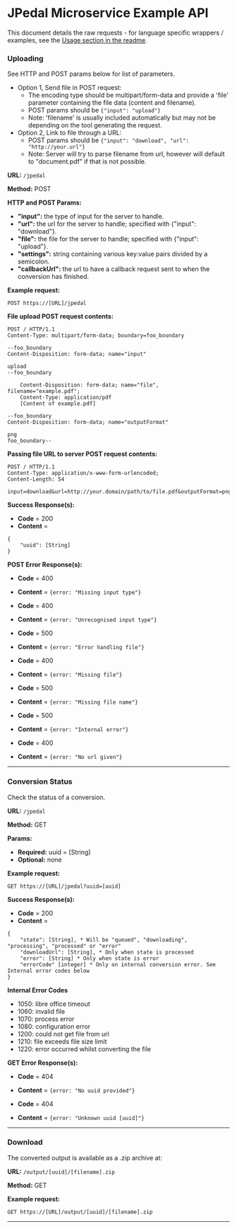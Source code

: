 
# JPedal Microservice Example API #

This document details the raw requests - for language specific wrappers / examples, see the [Usage section in the readme](README.md).

### Uploading ###
See HTTP and POST params below for list of parameters.
 - Option 1, Send file in POST request:
    - The encoding type should be multipart/form-data and provide a 'file' parameter containing the file data (content and filename).
    - POST params should be ```{"input": "upload"}```
    - Note: 'filename' is usually included automatically but may not be depending on the tool generating the request.  
 - Option 2, Link to file through a URL:
    - POST params should be ```{"input": "download", "url": "http://your.url"}```
    - Note: Server will try to parse filename from url, however will default to "document.pdf" if that is not possible.

**URL:** ```/jpedal```

**Method:** POST

**HTTP and POST Params:**
* **"input":** the type of input for the server to handle.
* **"url":** the url for the server to handle; specified with {"input": "download"}.
* **"file":** the file for the server to handle; specified with {"input": "upload"}.
* **"settings":** string containing various key:value pairs divided by a semicolon.
* **"callbackUrl":** the url to have a callback request sent to when the conversion has finished.

**Example request:**

```
POST https://[URL]/jpedal
```

**File upload POST request contents:**

```POST https://[URL]/jpedal
POST / HTTP/1.1
Content-Type: multipart/form-data; boundary=foo_boundary

--foo_boundary
Content-Disposition: form-data; name="input"

upload
--foo_boundary

    Content-Disposition: form-data; name="file", filename="example.pdf";
    Content-Type: application/pdf
    [Content of example.pdf]

--foo_boundary
Content-Disposition: form-data; name="outputFormat"

png
foo_boundary--
```

**Passing file URL to server POST request contents:**

```POST https://[URL]/jpedal
POST / HTTP/1.1
Content-Type: application/x-www-form-urlencoded;
Content-Length: 54

input=download&url=http://your.domain/path/to/file.pdf&outputFormat=png
```

**Success Response(s):**
* **Code** = 200
* **Content** = 

```
{
    "uuid": [String]
} 
```

**POST Error Response(s):**
* **Code** = 400
* **Content** = ```{error: "Missing input type"}```

* **Code** = 400
* **Content** = ```{error: "Unrecognised input type"}```

* **Code** = 500
* **Content** = ```{error: "Error handling file"}```

* **Code** = 400
* **Content** = ```{error: "Missing file"}```

* **Code** = 500
* **Content** = ```{error: "Missing file name"}```

* **Code** = 500
* **Content** = ```{error: "Internal error"}```

* **Code** = 400
* **Content** = ```{error: "No url given"}```

___


### Conversion Status

Check the status of a conversion.

**URL:** ```/jpedal```

**Method:** GET

**Params:**
* **Required:** uuid = [String]
* **Optional:** none

**Example request:**

```GET https://[URL]/jpedal?uuid=[uuid]```


**Success Response(s):**
* **Code** = 200
* **Content** = 

```
{
    "state": [String], * Will be "queued", "downloading", "processing", "processed" or "error"
    "downloadUrl": [String], * Only when state is processed
    "error": [String] * Only when state is error
    "errorCode" [integer] * Only on internal conversion error. See Internal error codes below
}
```

**Internal Error Codes**
* 1050: libre office timeout
* 1060: invalid file
* 1070: process error
* 1080: configuration error
* 1200: could not get file from url
* 1210: file exceeds file size limit
* 1220: error occurred whilst converting the file

**GET Error Response(s):**
* **Code** = 404
* **Content** = ```{error: "No uuid provided"}```

* **Code** = 404
* **Content** = ```{error: "Unknown uuid [uuid]"}```
___


### Download

The converted output is available as a .zip archive at:

**URL:** ```/output/[uuid]/[filename].zip```

**Method:** GET

**Example request:**

```GET https://[URL]/output/[uuid]/[filename].zip```

___
